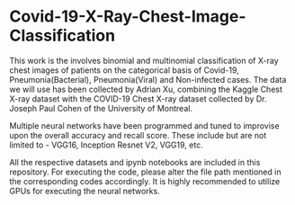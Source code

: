 # Covid-19-X-Ray-Chest-Image-Classification

This work is the involves binomial and multinomial classification of X-ray chest images of patients on the categorical basis of Covid-19, Pneumonia(Bacterial), Pneumonia(Viral) and Non-infected cases. The data we will use has been collected by Adrian Xu, combining the Kaggle Chest X-ray dataset with the COVID-19 Chest X-ray dataset collected by Dr. Joseph Paul Cohen of the University of Montreal.

Multiple neural networks have been programmed and tuned to improvise upon the overall accuracy and recall score. These include but are not limited to - VGG16, Inception Resnet V2, VGG19, etc. 

All the respective datasets and ipynb notebooks are included in this repository. For executing the code, please alter the file path mentioned in the corresponding codes accordingly. It is highly recommended to utilize GPUs for executing the neural networks.
